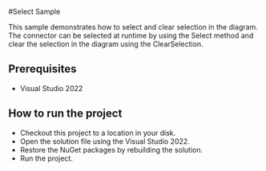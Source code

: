 #Select Sample

This sample demonstrates how to select and clear selection in the diagram. The connector can be selected at runtime by using the Select method and clear the selection in the diagram using the ClearSelection.


## Prerequisites

* Visual Studio 2022

## How to run the project

* Checkout this project to a location in your disk.
* Open the solution file using the Visual Studio 2022.
* Restore the NuGet packages by rebuilding the solution.
* Run the project.
